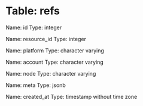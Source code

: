 Table: refs
===========

Name: id
Type: integer

Name: resource_id
Type: integer

Name: platform
Type: character varying

Name: account
Type: character varying

Name: node
Type: character varying

Name: meta
Type: jsonb

Name: created_at
Type: timestamp without time zone

